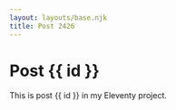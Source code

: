 ```yaml
---
layout: layouts/base.njk
title: Post 2426
---
```


# Post {{ id }}

This is post {{ id }} in my Eleventy project.
